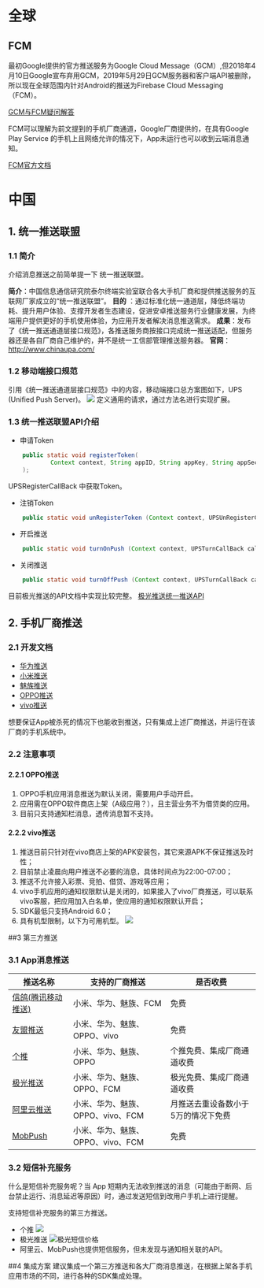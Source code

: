 # 全球

## FCM
最初Google提供的官方推送服务为Google Cloud Message（GCM）,但2018年4月10日Google宣布弃用GCM，2019年5月29日GCM服务器和客户端API被删除，所以现在全球范围内针对Android的推送为Firebase Cloud Messaging（FCM）。

[GCM与FCM疑问解答](https://developers.google.com/cloud-messaging/faq)

FCM可以理解为前文提到的手机厂商通道，Google厂商提供的，在具有Google Play Service 的手机上且网络允许的情况下，App未运行也可以收到云端消息通知。

[FCM官方文档](https://firebase.google.com/docs/cloud-messaging/android/client?authuser=1)

# 中国
## 1. 统一推送联盟
### 1.1 简介
介绍消息推送之前简单提一下 统一推送联盟。

**简介**：中国信息通信研究院泰尔终端实验室联合各大手机厂商和提供推送服务的互联网厂家成立的“统一推送联盟”。
**目的** ：通过标准化统一通道层，降低终端功耗、提升用户体验、支撑开发者生态建设，促进安卓推送服务行业健康发展，为终端用户提供更好的手机使用体验，为应用开发者解决消息推送需求。
**成果**：发布了《统一推送通道层接口规范》，各推送服务商按接口完成统一推送适配，但服务器还是各自厂商自己维护的，并不是统一工信部管理推送服务器。
**官网**：http://www.chinaupa.com/

### 1.2 移动端接口规范
引用《统一推送通道层接口规范》中的内容，移动端接口总方案图如下，UPS (Unified Push Server)。
![](https://lexiangla.com/assets/bd3953b89e6d11eab7d50a58ac13b761)
定义通用的请求，通过方法名进行实现扩展。

### 1.3 统一推送联盟API介绍

- 申请Token
```java
    public static void registerToken(
            Context context, String appID, String appKey, String appSecret, UPSRegisterCallBack callback
    );
```
UPSRegisterCallBack 中获取Token。
- 注销Token
```java
    public static void unRegisterToken (Context context, UPSUnRegisterCallBack callback);
```
- 开启推送
```java
    public static void turnOnPush (Context context, UPSTurnCallBack callback);
```
- 关闭推送
```java
    public static void turnOffPush (Context context, UPSTurnCallBack callback);
```

目前极光推送的API文档中实现比较完整。 [极光推送统一推送API](https://docs.jiguang.cn//jpush/client/Android/android_api/ "统一推送API") 

## 2. 手机厂商推送
### 2.1 开发文档
- [华为推送](https://developer.huawei.com/consumer/cn/doc/development/HMS-Guides/push-introduction "华为")
- [小米推送](https://dev.mi.com/console/doc/detail?pId=230 "小米")
- [魅族推送](http://open-wiki.flyme.cn/doc-wiki/index#id?129 "魅族")
- [OPPO推送](https://open.oppomobile.com/wiki/doc#id=10195 "OPPO")
- [vivo推送](https://dev.vivo.com.cn/documentCenter/doc/180 "VIVO")

想要保证App被杀死的情况下也能收到推送，只有集成上述厂商推送，并运行在该厂商的手机系统中。

### 2.2 注意事项
#### 2.2.1 OPPO推送

1. OPPO手机应用消息推送为默认关闭，需要用户手动开启。
2. 应用需在OPPO软件商店上架（A级应用？），且主营业务不为借贷类的应用。
3. 目前只支持通知栏消息，透传消息暂不支持。

#### 2.2.2 vivo推送

1. 推送目前只针对在vivo商店上架的APK安装包，其它来源APK不保证推送及时性；
2. 目前禁止凌晨向用户推送不必要的消息，具体时间点为22:00-07:00；
3. 推送不允许接入彩票、竞拍、借贷、游戏等应用；
4. vivo手机应用的通知权限默认是关闭的，如果接入了vivo厂商推送，可以联系vivo客服，把应用加入白名单，使应用的通知权限默认开启；
5. SDK最低只支持Android 6.0；
6. 具有机型限制，以下为可用机型。
![](https://lexiangla.com/assets/00d6e1009b1511ea92810a58ac13b278)

##3 第三方推送

### 3.1 App消息推送

|推送名称|支持的厂商推送|是否收费|
|--|--|--|
|[信鸽(腾讯移动推送)](https://xg.qq.com/ "信鸽(腾讯移动推送)")|小米、华为、魅族、FCM|免费|
|[友盟推送](https://www.umeng.com/push?acm=lb-zebra-603901-7762497.1003.4.7209376&scm=1003.4.lb-zebra-603901-7762497.OTHER_15772208045341_7209376 "友盟(U-PUSH)")|小米、华为、魅族、OPPO、vivo|免费|
|[个推](https://www.getui.com/ "个推")|小米、华为、魅族、OPPO|个推免费、集成厂商通道收费|
|[极光推送](https://docs.jiguang.cn//jpush/guideline/intro/ "极光推送")|小米、华为、魅族、OPPO、FCM|极光免费、集成厂商通道收费|
|[阿里云推送](https://help.aliyun.com/product/30047.html?spm=a2c4g.11186623.6.540.6b0d1962Xz9qSV "阿里云推送")|小米、华为、魅族、OPPO、vivo、FCM|月推送去重设备数小于5万的情况下免费|
|[MobPush](http://www.mob.com/mobService/mobpush "MobPush")|小米、华为、魅族、OPPO、vivo、FCM|免费|

### 3.2 短信补充服务

什么是短信补充服务呢？当 App 短期内无法收到推送的消息（可能由于断网、后台禁止运行、消息延迟等原因）时，通过发送短信到改用户手机上进行提醒。

支持短信补充服务的第三方推送。

- 个推
![](https://lexiangla.com/assets/7c4365289e5511ea8fa00a58ac13cb4f)
- 极光推送
![极光短信价格](https://lexiangla.com/assets/f2c760b69e5311ea9ad00a58ac13f1fc "极光短信价格")
- 阿里云、MobPush也提供短信服务，但未发现与通知相关联的API。

##4 集成方案
建议集成一个第三方推送和各大厂商消息推送，在根据上架各手机应用市场的不同，进行各种的SDK集成处理。
